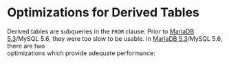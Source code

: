 # Optimizations for Derived Tables

Derived tables are subqueries in the `FROM` clause. Prior to [MariaDB 5.3](broken-reference)/MySQL 5.6, they were too slow to be usable. In [MariaDB 5.3](broken-reference)/MySQL 5.6, there are two\
optimizations which provide adequate performance:
